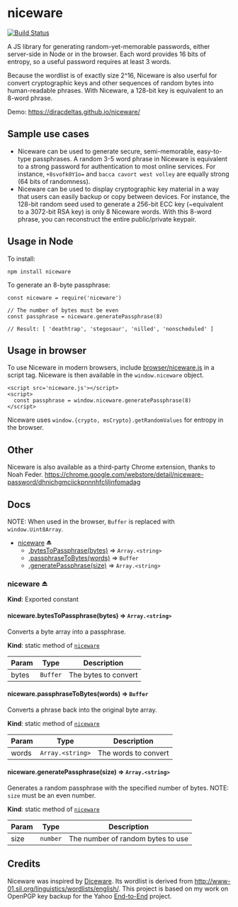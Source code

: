 # niceware

[![Build Status](https://travis-ci.org/diracdeltas/niceware.svg?branch=master)](https://travis-ci.org/diracdeltas/niceware)

A JS library for generating random-yet-memorable passwords, either server-side in Node or in the browser. Each word provides 16 bits of entropy, so a useful password requires at least 3 words.

Because the wordlist is of exactly size 2^16, Niceware is also userful for convert cryptographic keys and other sequences of random bytes into human-readable phrases. With Niceware, a 128-bit key is equivalent to an 8-word phrase.

Demo: https://diracdeltas.github.io/niceware/

## Sample use cases

* Niceware can be used to generate secure, semi-memorable, easy-to-type
  passphrases. A random 3-5 word phrase in Niceware is equivalent to a strong
  password for authentication to most online services. For instance,
  `+8svofk0Y1o=` and `bacca cavort west volley` are equally strong (64 bits of
  randomness).
* Niceware can be used to display cryptographic key material in a way that
  users can easily backup or copy between devices. For instance, the 128-bit
  random seed used to generate a 256-bit ECC key (~equivalent to
  a 3072-bit RSA key) is only 8 Niceware words. With this 8-word phrase, you
  can reconstruct the entire public/private keypair.

## Usage in Node

To install:

```
npm install niceware
```

To generate an 8-byte passphrase:

```
const niceware = require('niceware')

// The number of bytes must be even
const passphrase = niceware.generatePassphrase(8)

// Result: [ 'deathtrap', 'stegosaur', 'nilled', 'nonscheduled' ]
```

## Usage in browser

To use Niceware in modern browsers, include
[browser/niceware.js](browser/niceware.js) in a script
tag. Niceware is then available in the `window.niceware` object.

```
<script src='niceware.js'></script>
<script>
  const passphrase = window.niceware.generatePassphrase(8)
</script>
```

Niceware uses `window.{crypto, msCrypto}.getRandomValues` for entropy in the browser.

## Other

Niceware is also available as a third-party Chrome extension, thanks to Noah
Feder. https://chrome.google.com/webstore/detail/niceware-password/dhnichgmciickpnnnhfcljljnfomadag

## Docs

NOTE: When used in the browser, `Buffer` is replaced with `window.Uint8Array`.

* [niceware](#exp_module_niceware--niceware) ⏏
    * [.bytesToPassphrase(bytes)](#module_niceware--niceware.bytesToPassphrase) ⇒ <code>Array.&lt;string&gt;</code>
    * [.passphraseToBytes(words)](#module_niceware--niceware.passphraseToBytes) ⇒ <code>Buffer</code>
    * [.generatePassphrase(size)](#module_niceware--niceware.generatePassphrase) ⇒ <code>Array.&lt;string&gt;</code>

<a name="exp_module_niceware--niceware"></a>

### niceware ⏏
**Kind**: Exported constant  
<a name="module_niceware--niceware.bytesToPassphrase"></a>

#### niceware.bytesToPassphrase(bytes) ⇒ <code>Array.&lt;string&gt;</code>
Converts a byte array into a passphrase.

**Kind**: static method of <code>[niceware](#exp_module_niceware--niceware)</code>  

| Param | Type | Description |
| --- | --- | --- |
| bytes | <code>Buffer</code> | The bytes to convert |

<a name="module_niceware--niceware.passphraseToBytes"></a>

#### niceware.passphraseToBytes(words) ⇒ <code>Buffer</code>
Converts a phrase back into the original byte array.

**Kind**: static method of <code>[niceware](#exp_module_niceware--niceware)</code>  

| Param | Type | Description |
| --- | --- | --- |
| words | <code>Array.&lt;string&gt;</code> | The words to convert |

<a name="module_niceware--niceware.generatePassphrase"></a>

#### niceware.generatePassphrase(size) ⇒ <code>Array.&lt;string&gt;</code>
Generates a random passphrase with the specified number of bytes.
NOTE: `size` must be an even number.

**Kind**: static method of <code>[niceware](#exp_module_niceware--niceware)</code>  

| Param | Type | Description |
| --- | --- | --- |
| size | <code>number</code> | The number of random bytes to use |


## Credits

Niceware was inspired by
[Diceware](http://world.std.com/~reinhold/diceware.html). Its wordlist is
derived from http://www-01.sil.org/linguistics/wordlists/english/. This project
is based on my work on OpenPGP key backup for the Yahoo
[End-to-End](https://github.com/yahoo/end-to-end) project.
